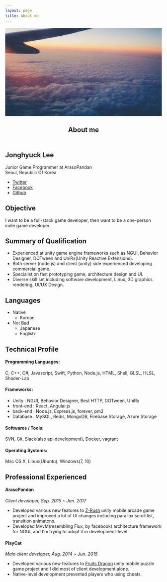 ```yaml
---
layout: page
title: About me
---
```


<!-- Main -->
<div id="main" class="alt">

<section id="banner" class="style2">
    <div class="inner">
        <span class="image">
            <img src="assets/images/sky.jpg" alt="" />
        </span>
        <header class="major">
            <h1>About me</h1>
        </header>
        <div class="content">
            <h2 id="content">Jonghyuck Lee</h2>
            <p>Junior Game Programmer at ArasoPandan<br />Seoul, Republic Of Korea</p>
            <ul class="icons">
                <li><a href="" class="icon fa-twitter"><span class="label">Twitter</span></a></li>
                <li><a href="" class="icon fa-facebook"><span class="label">Facebook</span></a></li>
                <li><a href="" class="icon fa-github"><span class="label">Github</span></a></li>
            </ul>
        </div>
    </div>
</section>

<!-- One -->
<section id="one">
    <div class="inner">
        <h2 id="content">Objective</h2>
        <p>I want to be a full-stack game developer, then want to be a one-person indie game developer.</p>
        <h2 id="content">Summary of Qualification</h2>
        <ul>
            <li>Experienced at unity game engine frameworks such as NGUI, Behavior Designer, DOTween and UniRx(Unity Reactive Extensions).</li>
            <li>Both server (node.js) and client (unity) side experienced developing commercial game.</li>
            <li>Specialist on fast prototyping game, architecture design and UI.</li>
            <li>Diverse skill set including software development, Linux, 3D graphics rendering, UI/UX Design.</li>
        </ul>
        <h2 id="content">Languages</h2>
        <ul>
            <li>Native
                <ul>
                    <li>Korean</li>
                </ul>
            </li>
            <li>Not Bad
                <ul>
                    <li>Japanese</li>
                    <li>English</li>
                </ul>
            </li>
        </ul>
        <h2 id="content">Technical Profile</h2>
        <h4>Programming Languages:</h4>
        <p>C, C++, C#, Javascript, Swift, Python, Node.js, HTML, Shell, GLSL, HLSL, Shader-Lab</p>
        <h4>Frameworks:</h4>
        <ul>
            <li>Unity : NGUI, Behavior Designer, Best HTTP, DOTween, UniRx</li>
            <li>front-end : React, Angular.js</li>
            <li>back-end : Node.js, Express.js, forever, pm2</li>
            <li>Database : MySQL, Redis, MongoDB, Firebase Storage, Azure Storage</li>
        </ul>
        <h4>Softwares / Tools:</h4>
        <p>SVN, Git, Slack(also api development), Docker, vagrant</p>
        <h4>Operating Systems:</h4>
        <p>Mac OS X, Linux(Ubuntu), Windows(7, 10)</p>
        <h2 id="content">Professional Experienced</h2>
        <h4>ArasoPandan</h4>
        <p><em>Client developer, Sep. 2015 ~ Jan. 2017</em></p>
        <ul>
            <li>Developed various new features to <a href="https://www.youtube.com/embed/hYKUAhHKNIU">Z-Rush</a> unity mobile arcade game project and improved a lot of UI changes including parallax scroll list, transition animatons.</li>
            <li>Developed MvvM(resembling Flux, by facebook) architecture framework for NGUI, and I'm trying to adopt it in development-level.</li>
        </ul>
        <h4>PlayCat</h4>
        <p><em>Main client developer, Aug. 2014 ~ Jun. 2015</em></p>
        <ul>
            <li>Developed various new features to <a href="">Fruits Dragon</a> unity mobile puzzle game project and I did most of client development alone.</li>
            <li>Native-level development prevented players who using cheats.</li>
        </ul>
    </div>
</section>

</div>
